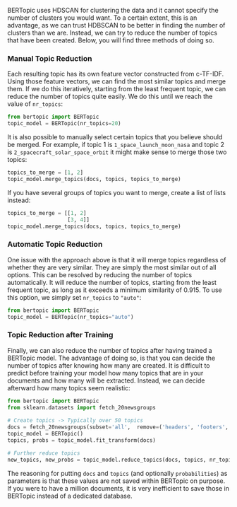 BERTopic uses HDSCAN for clustering the data and it cannot specify the number of clusters you would want. To a certain extent, 
this is an advantage, as we can trust HDBSCAN to be better in finding the number of clusters than we are.
Instead, we can try to reduce the number of topics that have been created. Below, you will find three methods of doing 
so. 
  
### **Manual Topic Reduction**
Each resulting topic has its own 
feature vector constructed from c-TF-IDF. Using those feature vectors, we can find the most similar 
topics and merge them. If we do this iteratively, starting from the least frequent topic, we can reduce the number of topics quite easily. We do this until we reach the value of `nr_topics`:  

```python
from bertopic import BERTopic
topic_model = BERTopic(nr_topics=20)
```

It is also possible to manually select certain topics that you believe should be merged. 
For example, if topic 1 is `1_space_launch_moon_nasa` and topic 2 is `2_spacecraft_solar_space_orbit` 
it might make sense to merge those two topics: 

```python
topics_to_merge = [1, 2]
topic_model.merge_topics(docs, topics, topics_to_merge)
```

If you have several groups of topics you want to merge, create a list of lists instead:

```python
topics_to_merge = [[1, 2]
                   [3, 4]]
topic_model.merge_topics(docs, topics, topics_to_merge)
```

### **Automatic Topic Reduction**
One issue with the approach above is that it will merge topics regardless of whether they are very similar. They 
are simply the most similar out of all options. This can be resolved by reducing the number of topics automatically. 
It will reduce the number of topics, starting from the least frequent topic, as long as it exceeds a minimum 
similarity of 0.915. To use this option, we simply set `nr_topics` to `"auto"`:

```python
from bertopic import BERTopic
topic_model = BERTopic(nr_topics="auto")
```

### **Topic Reduction after Training**
Finally, we can also reduce the number of topics after having trained a BERTopic model. The advantage of doing so, 
is that you can decide the number of topics after knowing how many are created. It is difficult to 
predict before training your model how many topics that are in your documents and how many will be extracted. 
Instead, we can decide afterward how many topics seem realistic:

```python
from bertopic import BERTopic
from sklearn.datasets import fetch_20newsgroups
 
# Create topics -> Typically over 50 topics
docs = fetch_20newsgroups(subset='all',  remove=('headers', 'footers', 'quotes'))['data']
topic_model = BERTopic()
topics, probs = topic_model.fit_transform(docs)

# Further reduce topics
new_topics, new_probs = topic_model.reduce_topics(docs, topics, nr_topics=30)
```

The reasoning for putting `docs` and `topics` (and optionally `probabilities`) as parameters is that these values are not saved within 
BERTopic on purpose. If you were to have a million documents, it is very inefficient to save those in BERTopic 
instead of a dedicated database.  

